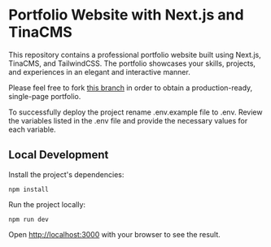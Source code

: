 # Portfolio Website with Next.js and TinaCMS

This repository contains a professional portfolio website built using Next.js, TinaCMS, and TailwindCSS. The portfolio showcases your skills, projects, and experiences in an elegant and interactive manner.

Please feel free to fork [this branch](https://github.com/mr-shortman/shortman-brothers-portfolio/tree/singlepage_production_pablo) in order to obtain a production-ready, single-page portfolio.

To successfully deploy the project rename .env.example file to .env. Review the variables listed in the .env file and provide the necessary values for each variable.

## Local Development

Install the project's dependencies:

```
npm install
```

Run the project locally:

```
npm run dev
```

Open [http://localhost:3000](http://localhost:3000) with your browser to see the result.
